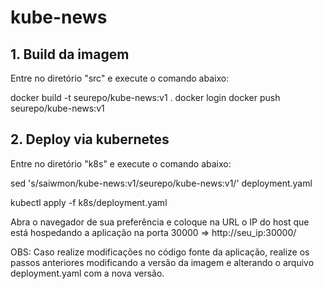 # kube-news

## 1. Build da imagem
Entre no diretório "src" e execute o comando abaixo:

docker build -t seurepo/kube-news:v1 .
docker login
docker push seurepo/kube-news:v1

## 2. Deploy via kubernetes
Entre no diretório "k8s" e execute o comando abaixo:

sed 's/saiwmon\/kube-news:v1/seurepo\/kube-news:v1/' deployment.yaml

kubectl apply -f k8s/deployment.yaml

Abra o navegador de sua preferência e coloque na URL o IP do host que está hospedando a aplicação na porta 30000 => http://seu_ip:30000/

OBS: Caso realize modificações no código fonte da aplicação, realize os passos anteriores modificando a versão da imagem e alterando o arquivo deployment.yaml com a nova versão.